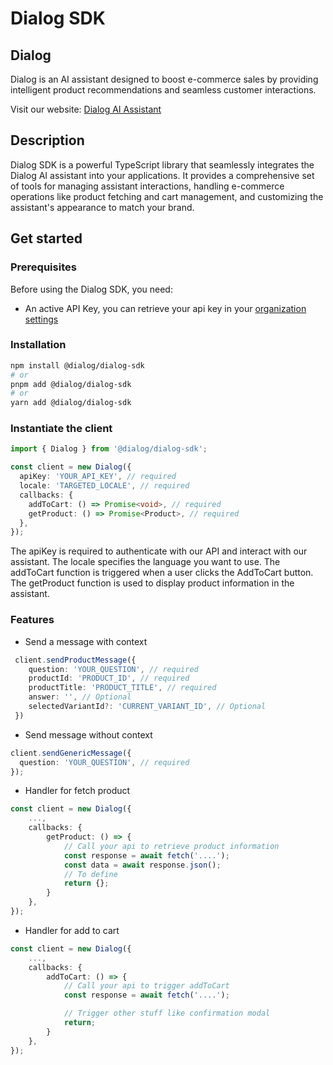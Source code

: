 # Dialog SDK

## Dialog

Dialog is an AI assistant designed to boost e-commerce sales by providing intelligent product recommendations and seamless customer interactions.

Visit our website: [Dialog AI Assistant](https://www.askdialog.com/)

## Description

Dialog SDK is a powerful TypeScript library that seamlessly integrates the Dialog AI assistant into your applications. It provides a comprehensive set of tools for managing assistant interactions, handling e-commerce operations like product fetching and cart management, and customizing the assistant's appearance to match your brand.

## Get started

### Prerequisites

Before using the Dialog SDK, you need:

- An active API Key, you can retrieve your api key in your [organization settings](https://app.askdialog.com/settings)

### Installation

```bash
npm install @dialog/dialog-sdk
# or
pnpm add @dialog/dialog-sdk
# or
yarn add @dialog/dialog-sdk
```

### Instantiate the client

```typescript
import { Dialog } from '@dialog/dialog-sdk';

const client = new Dialog({
  apiKey: 'YOUR_API_KEY', // required
  locale: 'TARGETED_LOCALE', // required
  callbacks: {
    addToCart: () => Promise<void>, // required
    getProduct: () => Promise<Product>, // required
  },
});
```

The apiKey is required to authenticate with our API and interact with our assistant.
The locale specifies the language you want to use.
The addToCart function is triggered when a user clicks the AddToCart button.
The getProduct function is used to display product information in the assistant.

### Features

- Send a message with context

```typescript
 client.sendProductMessage({
    question: 'YOUR_QUESTION', // required
    productId: 'PRODUCT_ID', // required
    productTitle: 'PRODUCT_TITLE', // required
    answer: '', // Optional
    selectedVariantId?: 'CURRENT_VARIANT_ID', // Optional
 })
```

- Send message without context

```typescript
client.sendGenericMessage({
  question: 'YOUR_QUESTION', // required
});
```

- Handler for fetch product

```typescript
const client = new Dialog({
    ...,
    callbacks: {
        getProduct: () => {
            // Call your api to retrieve product information
            const response = await fetch('....');
            const data = await response.json();
            // To define
            return {};
        }
    },
});
```

- Handler for add to cart

```typescript
const client = new Dialog({
    ...,
    callbacks: {
        addToCart: () => {
            // Call your api to trigger addToCart
            const response = await fetch('....');

            // Trigger other stuff like confirmation modal
            return;
        }
    },
});
```
